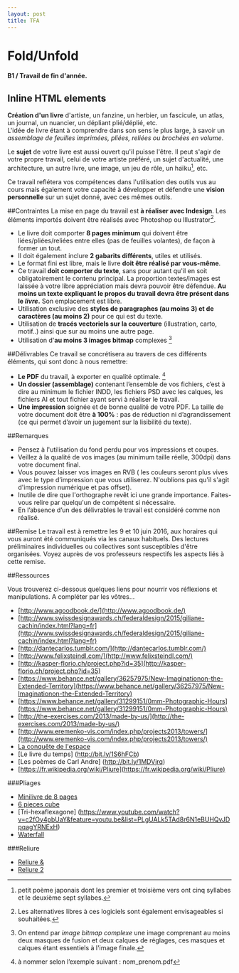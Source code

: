 ```yaml
---
layout: post
title: TFA
---
```


# Fold/Unfold   

#### B1 / Travail de fin d'année.   


## Inline HTML elements 


**Création d'un livre** d'artiste, un fanzine, un herbier, un fascicule, un atlas, un journal, un nuancier, un dépliant plié/déplié, etc.  
L'idée de livre étant à comprendre dans son sens le plus large, à savoir un *assemblage de feuilles imprimées, pliées, reliées ou brochées en volume*.

Le **sujet** de votre livre est aussi ouvert qu'il puisse l'être. Il peut s'agir de votre propre travail, celui de votre artiste préféré, un sujet d'actualité, une architecture, un autre livre, une image, un jeu de rôle, un haïku[^1], etc.

Ce travail reflétera vos compétences dans l'utilisation des outils vus au cours mais également votre capacité à développer et défendre une **vision personnelle** sur un sujet donné, avec ces mêmes outils.


##Contraintes
La mise en page du travail est **à réaliser avec Indesign**. Les éléments importés doivent être réalisés avec Photoshop ou Illustrator[^2]. 


+ Le livre doit comporter **8 pages minimum** qui doivent être liées/pliées/reliées entre elles (pas de feuilles volantes), de façon à former un tout.
+ Il doit également inclure **2 gabarits différents**, utiles et utilisés.
+ Le format fini est libre, mais le livre **doit être réalisé par vous-même**.
+ Ce travail **doit comporter du texte**, sans pour autant qu'il en soit obligatoirement le contenu principal. La proportion textes/images est laissée à votre libre appréciation mais devra pouvoir être défendue. **Au moins un texte expliquant le propos du travail devra être présent dans le _livre_.** Son emplacement est libre.
+ Utilisation exclusive des **styles de paragraphes (au moins 3) et de caractères (au moins 2)** pour ce qui est du texte.
+ Utilisation de **tracés vectoriels sur la couverture** (illustration, carto, motif..) ainsi que sur au moins une autre page.
+ Utilisation d'**au moins 3 images bitmap** complexes [^3]


##Délivrables
Ce travail se concrétisera au travers de ces différents éléments, qui sont donc à nous remettre:

+ **Le PDF** du travail, à exporter en qualité optimale. [^4]
+ **Un dossier (assemblage)** contenant l’ensemble de vos fichiers, c’est à dire au minimum le fichier INDD, les fichiers PSD avec les calques, les fichiers AI et tout fichier ayant servi à réaliser le travail.
+ **Une impression** soignée et de bonne qualité de votre PDF.
La taille de votre document doit être **à 100%** : pas de réduction ni d’agrandissement (ce qui permet d’avoir un jugement sur la lisibilité du texte).

##Remarques

+ Pensez à l'utilisation du fond perdu pour vos impressions et coupes.
+ Veillez à la qualité de vos images (au minimum taille réelle, 300dpi) dans votre document final.
+ Vous pouvez laisser vos images en RVB ( les couleurs seront plus vives avec le type d’impression que vous utiliserez. N'oublions pas qu'il s'agit d'impression numérique et pas offset).
+ Inutile de dire que l'orthographe revêt ici une grande importance. Faites-vous relire par quelqu'un de compétent si nécessaire.
+ En l’absence d’un des délivrables le travail est considéré comme non réalisé.

##Remise
Le travail est à remettre les 9 et 10 juin 2016, aux horaires qui vous auront été communiqués via les canaux habituels. Des lectures préliminaires individuelles ou collectives sont susceptibles d'être organisées. Voyez auprès de vos professeurs respectifs les aspects liés à cette remise.  

##Ressources

Vous trouverez ci-dessous quelques liens pour nourrir vos réflexions et manipulations. A compléter par les vôtres...

+ [http://www.agoodbook.de/](http://www.agoodbook.de/)
+ [http://www.swissdesignawards.ch/federaldesign/2015/giliane-cachin/index.html?lang=fr](http://www.swissdesignawards.ch/federaldesign/2015/giliane-cachin/index.html?lang=fr)
+ [http://dantecarlos.tumblr.com/](http://dantecarlos.tumblr.com/)
+ [http://www.felixsteindl.com/](http://www.felixsteindl.com/)
+ [http://kasper-florio.ch/project.php?id=35](http://kasper-florio.ch/project.php?id=35)
+ [https://www.behance.net/gallery/36257975/New-Imaginationon-the-Extended-Territory](https://www.behance.net/gallery/36257975/New-Imaginationon-the-Extended-Territory)
+ [https://www.behance.net/gallery/31299151/0mm-Photographic-Hours](https://www.behance.net/gallery/31299151/0mm-Photographic-Hours)
+ [http://the-exercises.com/2013/made-by-us/](http://the-exercises.com/2013/made-by-us/)
+ [http://www.eremenko-vis.com/index.php/projects2013/towers/](http://www.eremenko-vis.com/index.php/projects2013/towers/)
+ [La conquête de l'espace](http://bit.ly/1NxBzk4)
+ [Le livre du temps] (http://bit.ly/1S6hFCb)
+ [Les poèmes de Carl Andre] (http://bit.ly/1MDVjrq)
+ [https://fr.wikipedia.org/wiki/Pliure](https://fr.wikipedia.org/wiki/Pliure)

###Pliages
+ [Minilivre de 8 pages](https://www.youtube.com/watch?v=SPQkQMfaVg0&feature=youtu.be&list=PLgUALk5TAd8r6N1eBUHQvJDpqagYRNExH)
+ [6 pieces cube](https://www.youtube.com/watch?v=z-a5U7LkGdw&feature=youtu.be&list=PLgUALk5TAd8r6N1eBUHQvJDpqagYRNExH)
+ [Tri-hexaflexagone] (https://www.youtube.com/watch?v=c2fOy4pbUaY&feature=youtu.be&list=PLgUALk5TAd8r6N1eBUHQvJDpqagYRNExH)
+ [Waterfall](https://www.youtube.com/watch?v=cZ5kfYQqPXA)

###Reliure
+ [Reliure &](http://ebookfriendly.com/book-diagrams/japanese-bookbinding/)
+ [Reliure 2](https://www.youtube.com/watch?v=nWPKMKZ8IOM)


[^1]: petit poème japonais dont les premier et troisième vers ont cinq syllabes et le deuxième sept syllabes.
[^2]: Les alternatives libres à ces logiciels sont également envisageables si souhaitées.
[^3]: On entend par *image bitmap complexe* une image comprenant au moins deux masques de fusion et deux calques de réglages, ces masques et calques étant essentiels à l'image finale.
[^4]: à nommer selon l’exemple suivant : nom_prenom.pdf





